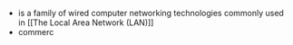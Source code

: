- is a family of wired computer networking technologies commonly used in [[The Local Area Network (LAN)]]
- commerc